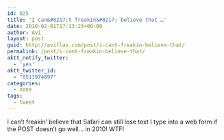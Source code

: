 ```yaml
---
id: 825
title: 'I can&#8217;t freakin&#8217; believe that …'
date: 2010-02-01T17:13:23+00:00
author: Avi
layout: post
guid: http://aviflax.com/post/i-cant-freakin-believe-that/
permalink: /post/i-cant-freakin-believe-that/
aktt_notify_twitter:
  - 'yes'
aktt_twitter_id:
  - "8513974897"
categories:
  - none
tags:
  - tweet
---
```

I can&#8217;t freakin&#8217; believe that Safari can still lose text I type into a web form if the POST doesn&#8217;t go well… in 2010! WTF!